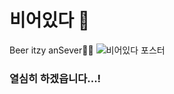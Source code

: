 # 비어있다 🍻
Beer itzy anSever💨💨
![비어있다 포스터](https://user-images.githubusercontent.com/39892463/115950693-c7367d80-a517-11eb-8c81-4c669ff5b5a7.png)

### 열심히 하겠읍니다...!

